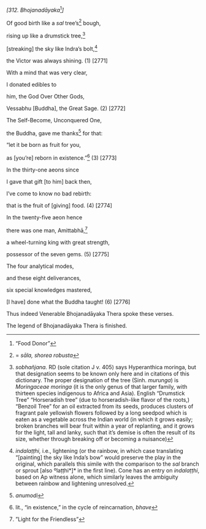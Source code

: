 *\[312. Bhojanadāyaka*[^1]*\]*

Of good birth like a *sal* tree’s[^2] bough,

rising up like a drumstick tree,[^3]

\[streaking\] the sky like Indra’s bolt,[^4]

the Victor was always shining. (1) \[2771\]

With a mind that was very clear,

I donated edibles to

him, the God Over Other Gods,

Vessabhu \[Buddha\], the Great Sage. (2) \[2772\]

The Self-Become, Unconquered One,

the Buddha, gave me thanks[^5] for that:

“let it be born as fruit for you,

as \[you’re\] reborn in existence.”[^6] (3) \[2773\]

In the thirty-one aeons since

I gave that gift \[to him\] back then,

I’ve come to know no bad rebirth:

that is the fruit of \[giving\] food. (4) \[2774\]

In the twenty-five aeon hence

there was one man, Amittabhā,[^7]

a wheel-turning king with great strength,

possessor of the seven gems. (5) \[2775\]

The four analytical modes,

and these eight deliverances,

six special knowledges mastered,

\[I have\] done what the Buddha taught! (6) \[2776\]

Thus indeed Venerable Bhojanadāyaka Thera spoke these verses.

The legend of Bhojanadāyaka Thera is finished.

[^1]: “Food Donor”

[^2]: = *sāla, shorea robusta*

[^3]: *sobhañjana.* RD (sole citation J v. 405) says Hyperanthica
    moringa, but that designation seems to be known only here and in
    citations of this dictionary. The proper designation of the tree
    (Sinh. *murunga*) is *Moringaceae moringa* (it is the only genus of
    that larger family, with thirteen species indigenous to Africa and
    Asia). English “Drumstick Tree” “Horseradish tree” (due to
    horseradish-like flavor of the roots,) “Benzoil Tree” for an oil
    extracted from its seeds, produces clusters of fragrant pale
    yellowish flowers followed by a long seedpod which is eaten as a
    vegetable across the Indian world (in which it grows easily; broken
    branches will bear fruit within a year of replanting, and it grows
    for the light, tall and lanky, such that it’s demise is often the
    result of its size, whether through breaking off or becoming a
    nuisance)

[^4]: *indalaṭṭhi,* i.e., lightening (or the rainbow, in which case
    translating “\[painting\] the sky like Inda’s bow” would preserve
    the play in the original, which parallels this simile with the
    comparison to the *sal* branch or sprout \[also ºlaṭṭhi*\]* in the
    first line). Cone has an entry on *indalaṭṭhi*, based on Ap witness
    alone, which similarly leaves the ambiguity between rainbow and
    lightening unresolved.

[^5]: *anumodi*

[^6]: lit., “in existence,” in the cycle of reincarnation, *bhave*

[^7]: ”Light for the Friendless”
